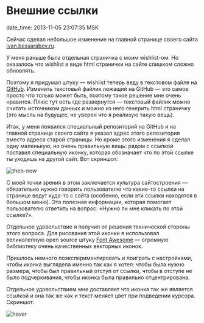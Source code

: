 # Внешние ссылки

date_time: 2013-11-05 23:07:35 MSK

Сейчас сделал небольшое изменение на главной странице своего сайта
[ivan.bessarabov.ru][ibr].

У меня раньше была отдельная страничка с моим wishlist-ом. Но оказалось что
wishlist в виде html странички на сайте слишком сложно обновлять.

Поэтому я придумал штуку — wishlist теперь веду в текстовом файле на
[GitHub][gh]. Изменить текстовый файлик лежащий на GitHub — это самое просто
что только может быть, поэтому такое решение мне очень нравится. Плюс тут есть
где развернутся — текстовый файлик можно считать источником данных и
можно из него генерить html страничку (это мысль на будущее, не уверен что
я реализую такую вещь).

Итак, у меня появился специальный репозиторий на GitHub и на главной странице
своего сайта я указал адрес этого репозитория вместо адреса старой страницы.
Но кроме этого изменения я сделал одну маленькую, но очень правильную вещь:
рядом с ссылкой поставил специальную иконку, которая обозначает что по этой
ссылке ты уходишь на другой сайт. Вот скриншот:

![then-now][1]

С моей точки зрения в этом заключается культура сайтостроения — обязательно
нужно говорить пользователю что какие-то ссылки на странице ведут куда-то с
сайта (особенно, если эти ссылки находятся в большом меню). Это полезная
информации, которая помогает пользователю ответить на вопрос: «Нужно ли мне
кликать по этой ссылке?».

Отдельное удовольствие я получил от решения технической стороны этого вопроса.
Для рисования этой иконки я использовал великолепную open source штуку [Font
Awesome][fa] — огромную библиотеку очень качественных векторных иконок.

Пришлось немного поэкспериментировать и поиграть с настройками, чтобы иконка
выглядела именно так как я хотел: чтобы была нужно размера, чтобы был
правильный отступ от ссылки, чтобы в отступе не было подчеркивания, чтобы
иконка была правильно отцентрирована.

Отдельное удовольствием мне доставляет что иконка так же является ссылкой и
она так же как и текст меняет цвет при подведении курсора. Скриншот:

![hover][2]

 [ibr]: http://ivan.bessarabov.ru
 [gh]: https://github.com/bessarabov/bessarabov_wishlist
 [fa]: http://fontawesome.io/icon/external-link/
 [1]: https://upload.bessarabov.ru/bessarabov/R_qn_XNcPEeG_4LMDQ7Jai1b-s0.png
 [2]: https://upload.bessarabov.ru/bessarabov/co_Z4ihu7an8DnD_9pXQGuzi7Gw.png
